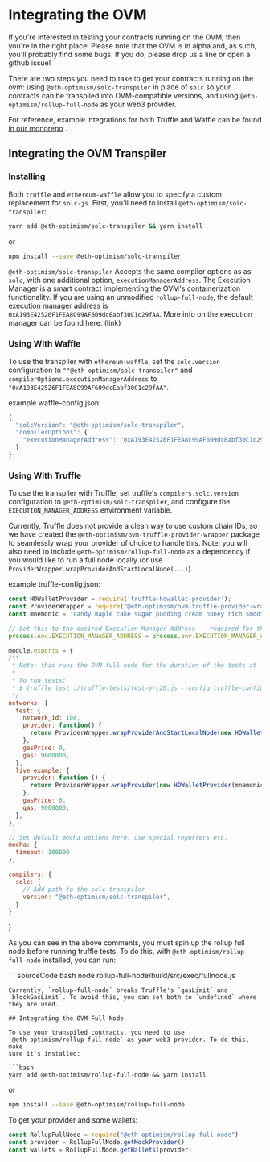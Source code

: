 # Integrating the OVM

If you're interested in testing your contracts running on the OVM, then you're in the right place! Please note that the OVM is in alpha and, as such, you'll probably find some bugs. If you do, please drop us a line or open a github issue!

There are two steps you need to take to get your contracts running on the ovm: using `@eth-optimism/solc-transpiler` in place of `solc` so your contracts can be transpiled into OVM-compatible versions, and using `@eth-optimism/rollup-full-node` as your web3 provider.

For reference, example integrations for both Truffle and Waffle can be found [in our monorepo](https://github.com/ethereum-optimism/optimism-monorepo/tree/master/packages/examples) .

## Integrating the OVM Transpiler

### Installing

Both `truffle` and `ethereum-waffle` allow you to specify a custom replacement for `solc-js`. First, you'll need to install `@eth-optimism/solc-transpiler`:

```bash
yarn add @eth-optimism/solc-transpiler && yarn install
```

or

```bash
npm install --save @eth-optimism/solc-transpiler
```

`@eth-optimism/solc-transpiler` Accepts the same compiler options as as `solc`, with one additional option, `executionManagerAddress`. The Execution Manager is a smart contract implementing the OVM's containerization functionality. If you are using an unmodified `rollup-full-node`, the default execution manager address is `0xA193E42526F1FEA8C99AF609dcEabf30C1c29fAA`. More info on the execution manager can be found here. \(link\)

### Using With Waffle

To use the transpiler with `ethereum-waffle`, set the `solc.version` configuration to `""@eth-optimism/solc-transpiler"` and `compilerOptions.executionManagerAddress` to `"0xA193E42526F1FEA8C99AF609dcEabf30C1c29fAA"`.

example waffle-config.json:

```javascript
{
  "solcVersion": "@eth-optimism/solc-transpiler",
  "compilerOptions": {
    "executionManagerAddress": "0xA193E42526F1FEA8C99AF609dcEabf30C1c29fAA"
  }
}
```

### Using With Truffle

To use the transpiler with Truffle, set truffle's `compilers.solc.version` configuration to `@eth-optimism/solc-transpiler`, and configure the `EXECUTION_MANAGER_ADDRESS` environment variable.

Currently, Truffle does not provide a clean way to use custom chain IDs, so we have created the `@eth-optimism/ovm-truffle-provider-wrapper` package to seamlessly wrap your provider of choice to handle this. Note: you will also need to include `@eth-optimism/rollup-full-node` as a dependency if you would like to run a full node locally \(or use `ProviderWrapper.wrapProviderAndStartLocalNode(...)`\).

example truffle-config.json:

```javascript
const HDWalletProvider = require('truffle-hdwallet-provider');
const ProviderWrapper = require("@eth-optimism/ovm-truffle-provider-wrapper");
const mnemonic = 'candy maple cake sugar pudding cream honey rich smooth crumble sweet treat';

// Set this to the desired Execution Manager Address -- required for the transpiler
process.env.EXECUTION_MANAGER_ADDRESS = process.env.EXECUTION_MANAGER_ADDRESS || "0xA193E42526F1FEA8C99AF609dcEabf30C1c29fAA"

module.exports = {
/**
 * Note: this runs the OVM full node for the duration of the tests at `http://127.0.0.1:8545`
 *
 * To run tests:
 * $ truffle test ./truffle-tests/test-erc20.js --config truffle-config-ovm.js
 */
networks: {
  test: {
    network_id: 108,
    provider: function() {
      return ProviderWrapper.wrapProviderAndStartLocalNode(new HDWalletProvider(mnemonic, "http://127.0.0.1:8545/", 0, 10));
    },
    gasPrice: 0,
    gas: 9000000,
  },
  live_example: {
    provider: function () {
      return ProviderWrapper.wrapProvider(new HDWalletProvider(mnemonic, "http://127.0.0.1:8545/", 0, 10));
    },
    gasPrice: 0,
    gas: 9000000,
  },
},

// Set default mocha options here, use special reporters etc.
mocha: {
  timeout: 100000
},

compilers: {
  solc: {
    // Add path to the solc-transpiler
    version: "@eth-optimism/solc-transpiler",
  }
}
```

}

As you can see in the above comments, you must spin up the rollup full node before running truffle tests. To do this, with `@eth-optimism/rollup-full-node` installed, you can run:

\`\`\` sourceCode bash node rollup-full-node/build/src/exec/fullnode.js

```text
Currently, `rollup-full-node` breaks Truffle's `gasLimit` and
`blockGasLimit`. To avoid this, you can set both to `undefined` where
they are used.

## Integrating the OVM Full Node

To use your transpiled contracts, you need to use
`@eth-optimism/rollup-full-node` as your web3 provider. To do this, make
sure it's installed:

```bash
yarn add @eth-optimism/rollup-full-node && yarn install
```

or

```bash
npm install --save @eth-optimism/rollup-full-node
```

To get your provider and some wallets:

```typescript
const RollupFullNode = require("@eth-optimism/rollup-full-node")
const provider = RollupFullNode.getMockProvider()
const wallets = RollupFullNode.getWallets(provider)
```

